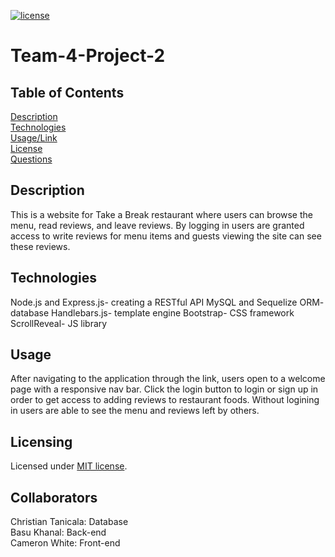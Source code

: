 [![license](https://img.shields.io/badge/license-MIT-orange)](https://shields.io)  

# Team-4-Project-2
 
## Table of Contents 
[Description](#description)  
[Technologies](#technologies)  
[Usage/Link](#usage/link)  
[License](#licensing)  
[Questions](#questions)  
 
## Description
This is a website for Take a Break restaurant where users can browse the menu, read reviews, and leave reviews. By logging in users are granted access to write reviews for menu items and guests viewing the site can see these reviews. 

## Technologies
Node.js and Express.js- creating a RESTful API
MySQL and Sequelize ORM- database
Handlebars.js- template engine
Bootstrap- CSS framework
ScrollReveal- JS library


## Usage
After navigating to the application through the link, users open to a welcome page with a responsive nav bar. Click the login button to login or sign up in order to get access to adding reviews to restaurant foods. Without logining in users are able to see the menu and reviews left by others.

## Licensing
Licensed under [MIT license](LICENSE).

## Collaborators
Christian Tanicala: Database  
Basu Khanal: Back-end  
Cameron White: Front-end


